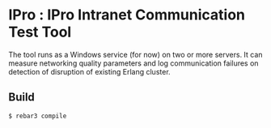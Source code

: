 IPro : IPro Intranet Communication Test Tool
=====

The tool runs as a Windows service (for now) on two or more servers. It can measure networking quality parameters and log communication failures on detection of disruption of existing Erlang cluster.

Build
-----

    $ rebar3 compile
